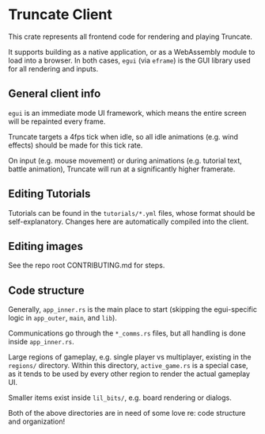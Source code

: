 # Truncate Client

This crate represents all frontend code for rendering and playing Truncate.

It supports building as a native application, or as a WebAssembly module to load into a browser.
In both cases, `egui` (via `eframe`) is the GUI library used for all rendering and inputs.

## General client info

`egui` is an immediate mode UI framework, which means the entire screen will be repainted every frame.

Truncate targets a 4fps tick when idle, so all idle animations (e.g. wind effects) should be made for this tick rate.

On input (e.g. mouse movement) or during animations (e.g. tutorial text, battle animation), Truncate will run at a significantly higher framerate.

## Editing Tutorials

Tutorials can be found in the `tutorials/*.yml` files, whose format should be self-explanatory. Changes here are automatically compiled into the client.

## Editing images

See the repo root CONTRIBUTING.md for steps.

## Code structure

Generally, `app_inner.rs` is the main place to start (skipping the egui-specific logic in `app_outer`, `main`, and `lib`).

Communications go through the `*_comms.rs` files, but all handling is done inside `app_inner.rs`.

Large regions of gameplay, e.g. single player vs multiplayer, existing in the `regions/` directory.
Within this directory, `active_game.rs` is a special case, as it tends to be used by every other region to render the actual gameplay UI.

Smaller items exist inside `lil_bits/`, e.g. board rendering or dialogs.

Both of the above directories are in need of some love re: code structure and organization!
